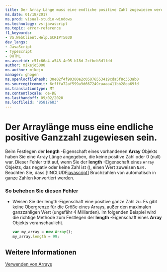 ```yaml
---
title: Der Array Länge muss eine endliche positive Zahl zugewiesen werden | Microsoft-Dokumentation
ms.date: 01/18/2017
ms.prod: visual-studio-windows
ms.technology: vs-javascript
ms.topic: error-reference
f1_keywords:
- VS.WebClient.Help.SCRIPT5030
dev_langs:
- JavaScript
- TypeScript
- DHTML
ms.assetid: c51c66a4-a543-4e95-b18d-2cfbcb3d1fdd
author: mikejo5000
ms.author: mikejo
manager: ghogen
ms.openlocfilehash: 30e02f4f90300e2c05076553419cda5f8c353ab0
ms.sourcegitcommit: 6cfffa72af599a9d667249caaaa411bb28ea69fd
ms.translationtype: MT
ms.contentlocale: de-DE
ms.lasthandoff: 09/02/2020
ms.locfileid: "85817683"
---
```

# <a name="array-length-must-be-assigned-a-finite-positive-number"></a>Der Arraylänge muss eine endliche positive Ganzzahl zugewiesen sein.
Beim Festlegen der **length** -Eigenschaft eines vorhandenen **Array** Objekts haben Sie eine Array Länge angegeben, die keine positive Zahl oder 0 (null) war. Dieser Fehler tritt auf, wenn Sie der **length** -Eigenschaft eines `Array` Objekts, das negativ oder keine Zahl ist (), einen Wert zuweisen `NaN` . Beachten Sie, dass [!INCLUDE[javascript](../../javascript/includes/javascript-md.md)] Bruchzahlen von automatisch in ganze Zahlen konvertiert werden.  
  
### <a name="to-correct-this-error"></a>So beheben Sie diesen Fehler  
  
- Weisen Sie der length-Eigenschaft eine positive ganze Zahl zu. Es gibt keine Obergrenze für die Größe eines Arrays, außer den maximalen ganzzahligen Wert (ungefähr 4 Milliarden). Im folgenden Beispiel wird die richtige Methode zum Festlegen der **length** -Eigenschaft eines **Array** Objekts veranschaulicht.  
  
    ```JavaScript  
    var my_array = new Array();  
    my_array.length = 99;  
    ```  
  
## <a name="see-also"></a>Weitere Informationen  
 [Verwenden von Arrays](../../javascript/advanced/using-arrays-javascript.md)